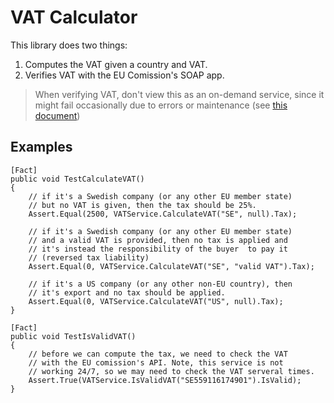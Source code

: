 # VAT Calculator

This library does two things:

1. Computes the VAT given a country and VAT.
2. Verifies VAT with the EU Comission's SOAP app.

> When verifying VAT, don't view this as an on-demand service, since it might
fail occasionally due to errors or maintenance (see 
[this document](http://ec.europa.eu/taxation_customs/vies/help.html))

## Examples
```
[Fact]
public void TestCalculateVAT()
{
    // if it's a Swedish company (or any other EU member state)
    // but no VAT is given, then the tax should be 25%.
    Assert.Equal(2500, VATService.CalculateVAT("SE", null).Tax);

    // if it's a Swedish company (or any other EU member state)
    // and a valid VAT is provided, then no tax is applied and
    // it's instead the responsibility of the buyer  to pay it
    // (reversed tax liability)
    Assert.Equal(0, VATService.CalculateVAT("SE", "valid VAT").Tax);

    // if it's a US company (or any other non-EU country), then
    // it's export and no tax should be applied.
    Assert.Equal(0, VATService.CalculateVAT("US", null).Tax);
}

[Fact]
public void TestIsValidVAT()
{
    // before we can compute the tax, we need to check the VAT
    // with the EU comission's API. Note, this service is not
    // working 24/7, so we may need to check the VAT serveral times.
    Assert.True(VATService.IsValidVAT("SE559116174901").IsValid);
}
```